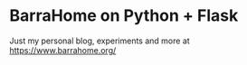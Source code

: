 # BarraHome on Python + Flask
Just my personal blog, experiments and more at https://www.barrahome.org/